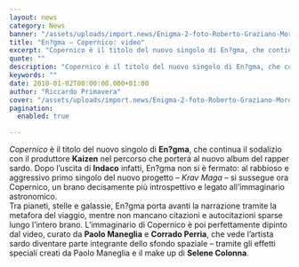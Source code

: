 ```yaml
---
layout: news
category: News
banner: "/assets/uploads/import.news/Enigma-2-foto-Roberto-Graziano-Moro-1-1024x1020.jpg"
title: "En?gma – Copernico: video"
excerpt: "Copernico è il titolo del nuovo singolo di En?gma, che continua il sodalizio con il produttore Kaizen nel percorso che porterá al nuovo album del rapper sardo. Dopo l’uscita di Indaco infatti, En?gma non si è fermato: al rabbioso e aggressivo primo singolo del nuovo progetto – Krav Maga – si sussegue ora Copernico, un [&hellip"
quote: ""
description: "Copernico è il titolo del nuovo singolo di En?gma, che continua il sodalizio con il produttore Kaizen nel percorso che porterá al nuovo album del rapper sardo. Dopo l’uscita di Indaco infatti, En?gma non si è fermato: al rabbioso e aggressivo primo singolo del nuovo progetto – Krav Maga – si sussegue ora Copernico, un [&hellip"
keywords: ""
date: 2018-01-02T00:00:00.000+01:00
author: "Riccardo Primavera"
cover: "/assets/uploads/import.news/Enigma-2-foto-Roberto-Graziano-Moro-1-1024x1020.jpg"
pagination:
  enabled: true

---
```


_Copernico_ è il titolo del nuovo singolo di **En?gma**, che continua il sodalizio con il produttore **Kaizen** nel percorso che porterá al nuovo album del rapper sardo. Dopo l’uscita di **Indaco** infatti, En?gma non si è fermato: al rabbioso e aggressivo primo singolo del nuovo progetto – _Krav Maga_ – si sussegue ora Copernico, un brano decisamente più introspettivo e legato all’immaginario astronomico.  
Tra pianeti, stelle e galassie, En?gma porta avanti la narrazione tramite la metafora del viaggio, mentre non mancano citazioni e autocitazioni sparse lungo l’intero brano. L’immaginario di Copernico è poi perfettamente dipinto dal video, curato da **Paolo Maneglia** e **Corrado Perria**, che vede l’artista sardo diventare parte integrante dello sfondo spaziale – tramite gli effetti speciali creati da Paolo Maneglia e il make up di **Selene Colonna**.
